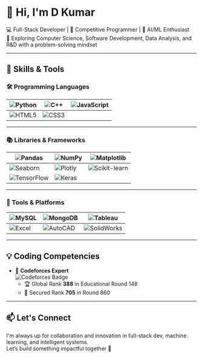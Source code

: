 # 👋 Hi, I'm D Kumar

💻 Full-Stack Developer | 🧠 Competitive Programmer | 🤖 AI/ML Enthusiast  
🔬 Exploring Computer Science, Software Development, Data Analysis, and R&D with a problem-solving mindset

---

## 🧠 Skills & Tools

### 🛠️ Programming Languages

| ![Python](https://img.shields.io/badge/-Python-3776AB?logo=python&logoColor=white) | ![C++](https://img.shields.io/badge/-C++-00599C?logo=c%2B%2B&logoColor=white) | ![JavaScript](https://img.shields.io/badge/-JavaScript-F7DF1E?logo=javascript&logoColor=black) |
|---|---|---|
| ![HTML5](https://img.shields.io/badge/-HTML5-E34F26?logo=html5&logoColor=white) | ![CSS3](https://img.shields.io/badge/-CSS3-1572B6?logo=css3&logoColor=white) |  |

---

### 📚 Libraries & Frameworks

| ![Pandas](https://img.shields.io/badge/-Pandas-150458?logo=pandas&logoColor=white) | ![NumPy](https://img.shields.io/badge/-NumPy-013243?logo=numpy&logoColor=white) | ![Matplotlib](https://img.shields.io/badge/-Matplotlib-11557c?logo=matplotlib&logoColor=white) |
|---|---|---|
| ![Seaborn](https://img.shields.io/badge/-Seaborn-9E9E9E) | ![Plotly](https://img.shields.io/badge/-Plotly-3F4F75?logo=plotly&logoColor=white) | ![Scikit-learn](https://img.shields.io/badge/-Scikit--learn-F7931E?logo=scikit-learn&logoColor=white) |
| ![TensorFlow](https://img.shields.io/badge/-TensorFlow-FF6F00?logo=tensorflow&logoColor=white) | ![Keras](https://img.shields.io/badge/-Keras-D00000?logo=keras&logoColor=white) | |

---

### 🧪 Tools & Platforms

| ![MySQL](https://img.shields.io/badge/-MySQL-4479A1?logo=mysql&logoColor=white) | ![MongoDB](https://img.shields.io/badge/-MongoDB-47A248?logo=mongodb&logoColor=white) | ![Tableau](https://img.shields.io/badge/-Tableau-E97627?logo=tableau&logoColor=white) |
|---|---|---|
| ![Excel](https://img.shields.io/badge/-Excel-217346?logo=microsoft-excel&logoColor=white) | ![AutoCAD](https://img.shields.io/badge/-AutoCAD-E44D26?style=flat&logo=autodesk&logoColor=white) | ![SolidWorks](https://img.shields.io/badge/-SolidWorks-FF0000?style=flat) |

---

## 💡 Coding Competencies

- 💪 **Codeforces Expert**  
  ![Codeforces Badge](https://img.shields.io/badge/Max%20Rating-1630-blueviolet?style=flat&logo=codeforces&logoColor=white)  
  - 🏆 Global Rank **388** in Educational Round 148  
  - 🏅 Secured Rank **705** in Round 860

---

## 📫 Let's Connect

I'm always up for collaboration and innovation in full-stack dev, machine learning, and intelligent systems.  
Let’s build something impactful together 🚀
